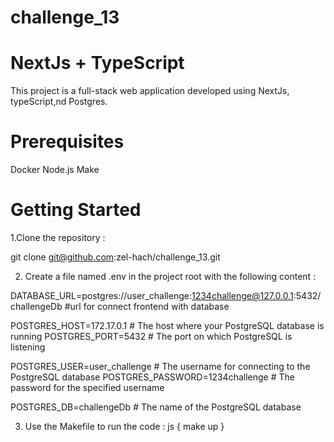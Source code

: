 # challenge_13
# NextJs + TypeScript
  This project is a full-stack web application developed using NextJs, typeScript,nd Postgres.
# Prerequisites
  Docker
  Node.js
  Make
# Getting Started
 1.Clone the repository :

  git clone git@github.com:zel-hach/challenge_13.git


  2. Create a file named .env in the project root with the following content :

 DATABASE_URL=postgres://user_challenge:1234challenge@127.0.0.1:5432/challengeDb         #url for connect frontend with database


  POSTGRES_HOST=172.17.0.1   # The host where your PostgreSQL database is running
  POSTGRES_PORT=5432         # The port on which PostgreSQL is listening

  POSTGRES_USER=user_challenge        # The username for connecting to the PostgreSQL database
  POSTGRES_PASSWORD=1234challenge  # The password for the specified username

  POSTGRES_DB=challengeDb     # The name of the PostgreSQL database

  3. Use the Makefile to run the code :
js
{
  make up 
}